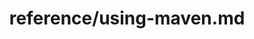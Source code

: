 ---
title: reference/using-maven.md
showAuthorInfo: false
redirect_path: https://kotlinlang.org/docs/using-maven.html
---